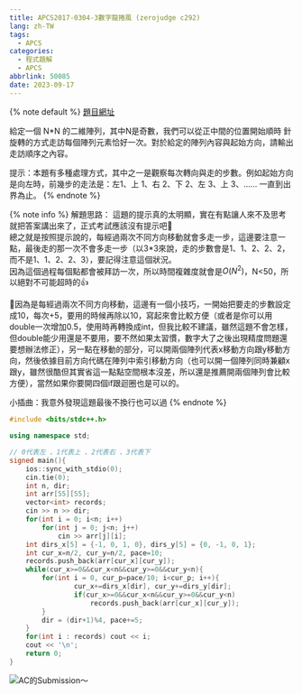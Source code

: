 ```yaml
---
title: APCS2017-0304-3數字龍捲風 (zerojudge c292)
lang: zh-TW
tags:
  - APCS
categories:
  - 程式題解
  - APCS
abbrlink: 50085
date: 2023-09-17
---
```


{% note default %}
[題目網址](https://zerojudge.tw/ShowProblem?problemid=c292)

給定一個 N*N 的二維陣列，其中N是奇數，我們可以從正中間的位置開始順時 針旋轉的方式走訪每個陣列元素恰好一次。對於給定的陣列內容與起始方向，請輸出走訪順序之內容。

提示：本題有多種處理方式，其中之一是觀察每次轉向與走的步數。例如起始方向是向左時，前幾步的走法是：左1、上 1、右 2、下 2、左 3、上 3、…… 一直到出界為止。
{% endnote %}
<!--more-->

{% note info %}
解題思路：
這題的提示真的太明顯，實在有點讓人來不及思考就把答案講出來了，正式考試應該沒有提示吧🤔  
總之就是按照提示說的，每經過兩次不同方向移動就會多走一步，這邊要注意一點，最後走的那一次不會多走一步（以3*3來說，走的步數會是1、1、2、2、2，而不是1、1、2、2、3），要記得注意這個狀況。  
因為這個過程每個點都會被拜訪一次，所以時間複雜度就會是$O(N^2)$，N<50，所以絕對不可能超時的👍

🌟因為是每經過兩次不同方向移動，這邊有一個小技巧，一開始把要走的步數設定成10，每次+5，要用的時候再除以10，寫起來會比較方便（或者是你可以用double一次增加0.5，使用時再轉換成int，但我比較不建議，雖然這題不會怎樣，但double能少用還是不要用，要不然如果太習慣，數字大了之後出現精度問題還要想辦法修正），另一點在移動的部分，可以開兩個陣列代表x移動方向跟y移動方向，然後依據目前方向代碼在陣列中索引移動方向（也可以開一個陣列同時兼顧x跟y，雖然很酷但其實省這一點點空間根本沒差，所以還是推薦開兩個陣列會比較方便），當然如果你要開四個if跟迴圈也是可以的。

小插曲：我意外發現這題最後不換行也可以過
{% endnote %}

```c++ APCS2017-0304-3數字龍捲風
#include <bits/stdc++.h>

using namespace std;

// 0代表左 、1代表上 、2代表右 、3代表下
signed main(){
    ios::sync_with_stdio(0);
    cin.tie(0);
    int n, dir;
    int arr[55][55];
    vector<int> records;
    cin >> n >> dir;
    for(int i = 0; i<n; i++)
        for(int j = 0; j<n; j++)
            cin >> arr[j][i];
    int dirs_x[5] = {-1, 0, 1, 0}, dirs_y[5] = {0, -1, 0, 1};
    int cur_x=n/2, cur_y=n/2, pace=10;
    records.push_back(arr[cur_x][cur_y]);
    while(cur_x>=0&&cur_x<n&&cur_y>=0&&cur_y<n){
        for(int i = 0, cur_p=pace/10; i<cur_p; i++){
                cur_x+=dirs_x[dir], cur_y+=dirs_y[dir];
                if(cur_x>=0&&cur_x<n&&cur_y>=0&&cur_y<n)
                    records.push_back(arr[cur_x][cur_y]);
        }
        dir = (dir+1)%4, pace+=5;
    }
    for(int i : records) cout << i;
    cout << '\n';
    return 0;
}
```

![AC的Submission～](https://i.imgur.com/1LqU1gf.png)
